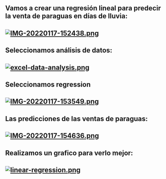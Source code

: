 ## Vamos a crear una regresión lineal para predecir la venta de paraguas en días de lluvia:
## [![IMG-20220117-152438.png](https://i.postimg.cc/t4HBffqY/IMG-20220117-152438.png)](https://postimg.cc/dL4RZ5TY)

## Seleccionamos análisis de datos:
## [![excel-data-analysis.png](https://i.postimg.cc/fbX6GXXv/excel-data-analysis.png)](https://postimg.cc/GBL7Y4XB)

## Seleccionamos regression
## [![IMG-20220117-153549.png](https://i.postimg.cc/dV71THPt/IMG-20220117-153549.png)](https://postimg.cc/k2m90ygk)

## Las predicciones de las ventas de paraguas:
## [![IMG-20220117-154636.png](https://i.postimg.cc/hGjHGwHp/IMG-20220117-154636.png)](https://postimg.cc/sMkn6nfh)

## Realizamos un grafico para verlo mejor:
## [![linear-regression.png](https://i.postimg.cc/GpVSmpPm/linear-regression.png)](https://postimg.cc/TyjckfHz)
